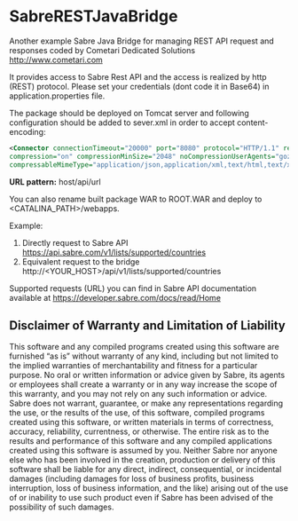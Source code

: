 # SabreRESTJavaBridge
Another example Sabre Java Bridge for managing REST API request and responses coded by Cometari Dedicated Solutions http://www.cometari.com

It provides access to Sabre Rest API and the access is realized by http (REST) protocol.
Please set your credentials (dont code it in Base64) in application.properties file. 

The package should be deployed on Tomcat server and following configuration should be added to sever.xml 
in order to accept content-encoding:

```xml
<Connector connectionTimeout="20000" port="8080" protocol="HTTP/1.1" redirectPort="8443"
compression="on" compressionMinSize="2048" noCompressionUserAgents="gozilla, traviata"
compressableMimeType="application/json,application/xml,text/html,text/xml,text/plain"/>
```
**URL pattern:** host/api/url

You can also rename built package WAR to ROOT.WAR and deploy to <CATALINA_PATH>/webapps.

Example:

1. Directly request to Sabre API https://api.sabre.com/v1/lists/supported/countries 
2. Equivalent request to the bridge http://\<YOUR_HOST\>/api/v1/lists/supported/countries

Supported requests (URL) you can find in Sabre API documentation available at https://developer.sabre.com/docs/read/Home

## Disclaimer of Warranty and Limitation of Liability

This software and any compiled programs created using this software are furnished “as is” without warranty of any kind, including but not limited to the implied warranties of merchantability and fitness for a particular purpose. No oral or written information or advice given by Sabre, its agents or employees shall create a warranty or in any way increase the scope of this warranty, and you may not rely on any such information or advice.
Sabre does not warrant, guarantee, or make any representations regarding the use, or the results of the use, of this software, compiled programs created using this software, or written materials in terms of correctness, accuracy, reliability, currentness, or otherwise. The entire risk as to the results and performance of this software and any compiled applications created using this software is assumed by you. Neither Sabre nor anyone else who has been involved in the creation, production or delivery of this software shall be liable for any direct, indirect, consequential, or incidental damages (including damages for loss of business profits, business interruption, loss of business information, and the like) arising out of the use of or inability to use such product even if Sabre has been advised of the possibility of such damages.
